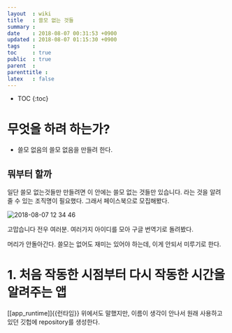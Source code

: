 ```yaml
---
layout  : wiki
title   : 쓸모 없는 것들
summary : 
date    : 2018-08-07 00:31:53 +0900
updated : 2018-08-07 01:15:30 +0900
tags    : 
toc     : true
public  : true
parent  : 
parenttitle : 
latex   : false
---
```

* TOC
{:toc}

# 무엇을 하려 하는가?
- 쓸모 없음의 쓸모 없음을 만들려 한다.

## 뭐부터 할까
일단 쓸모 없는것들만 만들려면 이 안에는 쓸모 없는 것들만 있습니다. 라는 것을 알려 줄 수 있는 조직명이 필요했다. 그래서 페이스북으로 모집해봤다.

![2018-08-07 12 34 46](https://user-images.githubusercontent.com/3011832/43726344-e12aa19a-99d9-11e8-9f25-9914eb68e2c6.png)

고맙습니다 전우 여러분.
여러가지 아이디를 모아 구글 번역기로 돌려봤다.

머리가 안돌아간다. 쓸모는 없어도 재미는 있어야 하는데, 이게 안되서 미루기로 한다.

# 1. 처음 작동한 시점부터 다시 작동한 시간을 알려주는 앱
[[app_runtime]]{{런타임}}
위에서도 말했지만, 이름이 생각이 안나서 원래 사용하고 있던 깃헙에 repository를 생성한다.

